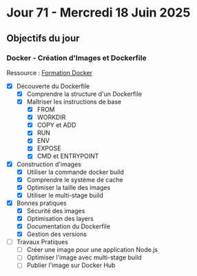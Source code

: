 # Jour 71 - Mercredi 18 Juin 2025

## Objectifs du jour

### Docker - Création d'Images et Dockerfile

Ressource : [Formation Docker](https://github.com/HachemiH/formation-docker)

- [x] Découverte du Dockerfile
  - [x] Comprendre la structure d'un Dockerfile
  - [x] Maîtriser les instructions de base
    - [x] FROM
    - [x] WORKDIR
    - [x] COPY et ADD
    - [x] RUN
    - [x] ENV
    - [x] EXPOSE
    - [x] CMD et ENTRYPOINT

- [x] Construction d'images
  - [x] Utiliser la commande docker build
  - [x] Comprendre le système de cache
  - [x] Optimiser la taille des images
  - [x] Utiliser le multi-stage build

- [x] Bonnes pratiques
  - [x] Sécurité des images
  - [x] Optimisation des layers
  - [x] Documentation du Dockerfile
  - [x] Gestion des versions

- [ ] Travaux Pratiques
  - [ ] Créer une image pour une application Node.js
  - [ ] Optimiser l'image avec multi-stage build
  - [ ] Publier l'image sur Docker Hub 
